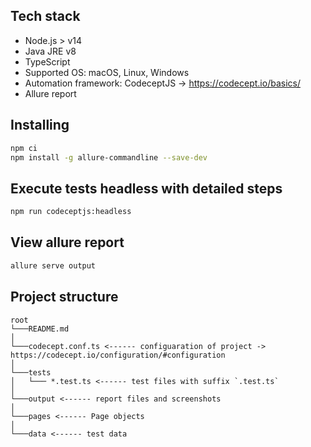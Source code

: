 ## Tech stack

- Node.js > v14
- Java JRE v8
- TypeScript
- Supported OS: macOS, Linux, Windows
- Automation framework: CodeceptJS -> https://codecept.io/basics/
- Allure report

## Installing

```bash
npm ci
npm install -g allure-commandline --save-dev
```

## Execute tests headless with detailed steps

```bash
npm run codeceptjs:headless
```

## View allure report

```bash
allure serve output
```

## Project structure

```
root
└───README.md
│
└───codecept.conf.ts <------ configuaration of project -> https://codecept.io/configuration/#configuration   
│
└───tests
│   └─── *.test.ts <------ test files with suffix `.test.ts`
│   
└───output <------ report files and screenshots
│   
└───pages <------ Page objects
│   
└───data <------ test data
```
